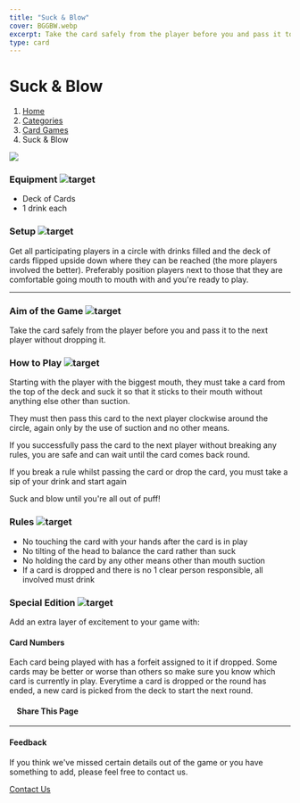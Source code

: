 ```yaml
---
title: "Suck & Blow"
cover: BGGBW.webp
excerpt: Take the card safely from the player before you and pass it to the next player without dropping it.
type: card
---
```


# Suck & Blow

1.  [Home](/)
2.  [Categories](GameCategories)
3.  [Card Games](GameCategories/CardGames)
4.  Suck & Blow

![](images/suck&blow.webp)

### Equipment ![target](images/liquor.webp)

-   Deck of Cards
-   1 drink each

### Setup ![target](images/settings.webp)

Get all participating players in a circle with drinks filled and the deck of cards flipped upside down where they can be reached (the more players involved the better). Preferably position players next to those that they are comfortable going mouth to mouth with and you're ready to play.

* * *

### Aim of the Game ![target](images/target.webp)

Take the card safely from the player before you and pass it to the next player without dropping it.

### How to Play ![target](images/question.webp)

Starting with the player with the biggest mouth, they must take a card from the top of the deck and suck it so that it sticks to their mouth without anything else other than suction.

They must then pass this card to the next player clockwise around the circle, again only by the use of suction and no other means.

If you successfully pass the card to the next player without breaking any rules, you are safe and can wait until the card comes back round.

If you break a rule whilst passing the card or drop the card, you must take a sip of your drink and start again

Suck and blow until you're all out of puff!

### Rules ![target](images/rules.webp)

-   No touching the card with your hands after the card is in play
-   No tilting of the head to balance the card rather than suck
-   No holding the card by any other means other than mouth suction
-   If a card is dropped and there is no 1 clear person responsible, all involved must drink

### Special Edition ![target](images/special.webp)

Add an extra layer of excitement to your game with:

#### **Card Numbers**

Each card being played with has a forfeit assigned to it if dropped. Some cards may be better or worse than others so make sure you know which card is currently in play. Everytime a card is dropped or the round has ended, a new card is picked from the deck to start the next round.

####     Share This Page

[](https://www.facebook.com/sharer/sharer.php?u=beergogglegames.co.uk/GameCategories/CardGames/suck&blow)[](https://www.instagram.com/direct/new/)[](https://twitter.com/intent/tweet?url=beergogglegames.co.uk/GameCategories/CardGames/suck&blow)

* * *

#### Feedback

If you think we've missed certain details out of the game or you have something to add, please feel free to contact us.

  
  
  
[Contact Us](contact)
